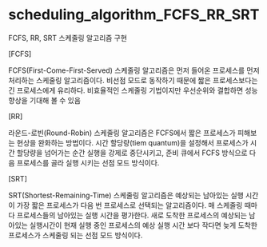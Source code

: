 # scheduling_algorithm_FCFS_RR_SRT
FCFS, RR, SRT 스케줄링 알고리즘 구현

[FCFS]

FCFS(First-Come-First-Served) 스케줄링 알고리즘은 먼저 들어온 프로세스를 먼저 처리하는 스케줄링 알고리즘이다.
비선점 모드로 동작하기 때문에 짧은 프로세스보다는 긴 프로세스에게 유리하다. 
비효율적인 스케줄링 기법이지만 우선순위와 결합하면 성능 향상을 기대해 볼 수 있음

[RR]

라운드-로빈(Round-Robin) 스케줄링 알고리즘은 FCFS에서 짧은 프로세스가 피해보는 현상을 완화하는 방법이다.
시간 할당량(tiem quantum)을 설정해서 프로세스가 시간 할당량을 넘어가는 순간 실행을 강제로 중단시키고,
준비 큐에서 FCFS 방식으로 다음 프로세스를 골라 실행 시키는 선점 모드 방식이다.

[SRT]

SRT(Shortest-Remaining-Time) 스케줄링 알고리즘은 예상되는 남아있는 실행 시간이 가장 짧은 프로세스가 다음 번 프로세스로 선택되는 알고리즘이다.
매 스케줄링 때마다 프로세스들의 남아있는 실행 시간을 평가한다. 
새로 도착한 프로세스의 예상되는 남아있는 실행시간이 현재 실행 중인 프로세스의 예상 실행 시간 보다 작다면 늦게 도착한 프로세스가 스케줄링 되는 선점 모드 방식이다. 
